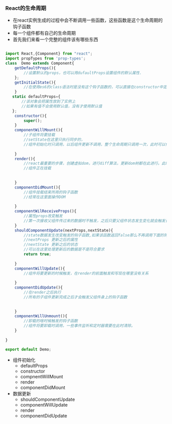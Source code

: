### React的生命周期
- 在react实例生成的过程中会不断调用一些函数，这些函数是这个生命周期的钩子函数
- 每一个组件都有自己的生命周期
- 首先我们来看一个完整的组件该有哪些东西
```js

import React,{Component} from "react";
import propTypes from 'prop-types';
class  Demo extends Component{
    getDefaultProps(){
        //设置默认的props，也可以用dufaultProps设置组件的默认属性.
    };
    getInitialState(){
        //在使用es6的class语法时是没有这个钩子函数的，可以直接在constructor中定义this.state。此时可以访问this.props
    }
   static defaultProps={
       //该对象会把属性放到了实例上
       //如果有值不会使用默认值，没有才使用默认值
   };
    constructor(){
        super();
    }
    componentWillMount(){
        //子组件将要挂载
        //setState在这里只执行同步的，
        //组件初始化时只调用，以后组件更新不调用，整个生命周期只调用一次，此时可以修改state。
        
    }
    render(){
        //react最重要的步骤，创建虚拟dom，进行diff算法，更新dom树都在此进行。此时就不能更改state了
        //组件正在挂载
       
         
    }
    componentDidMount(){
        //组件挂载结束所用的钩子函数
        //经常在这里面操作DOM
        
    }
    componentWilReceiveProps(){
        //属性props改变触发
        //第一次接收父组件传过来的数据时不触发，之后只要父组件状态发生变化就会触发该钩子函数
    }
    shouldComponentUpdate(nextProps,nextState){
        //state数据发生改变触发的钩子函数,如果该函数返回false那么不再调用下面的钩子函数，返回true继续调用下面的钩子函数
        //nextProps 更新之后的属性
        //nextState 更新之后的状态
        //可以在这里处理更新后的数据是不是符合要求
        return true;
        
    }
    componentWillUpdate(){
        //组件将要更新的时候触发，在render的前面触发和写现在哪里没有关系
        
    }
    componentDidUpdate(){
        //在render之后执行
        //所有的子组件更新完成之后才会触发父组件身上的钩子函数
        
        
    }
    componentWillUnmount(){
        //卸载的啥时候触发的钩子函数
        //组件将要卸载时调用，一些事件监听和定时器需要在此时清除。
    }
    
}

export default Demo;


```

- 组件初始化
   - defaultProps
   - constructor
   - compnentWillMount
   - render
   - componentDidMount
- 数据更新
   - shouldComponentUpdate
   - componentWillUpdate
   - render
   - componentDidUpdate

